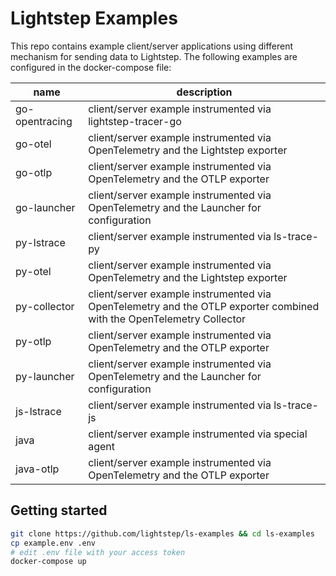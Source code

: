 # Lightstep Examples

This repo contains example client/server applications using different mechanism for sending data to Lightstep. The following examples are configured in the docker-compose file:

| name           | description |
| -------------- | ----------- |
| go-opentracing | client/server example instrumented via lightstep-tracer-go |
| go-otel        | client/server example instrumented via OpenTelemetry and the Lightstep exporter |
| go-otlp        | client/server example instrumented via OpenTelemetry and the OTLP exporter |
| go-launcher    | client/server example instrumented via OpenTelemetry and the Launcher for configuration |
| py-lstrace     | client/server example instrumented via ls-trace-py |
| py-otel        | client/server example instrumented via OpenTelemetry and the Lightstep exporter |
| py-collector   | client/server example instrumented via OpenTelemetry and the OTLP exporter combined with the OpenTelemetry Collector |
| py-otlp        | client/server example instrumented via OpenTelemetry and the OTLP exporter |
| py-launcher    | client/server example instrumented via OpenTelemetry and the Launcher for configuration |
| js-lstrace     | client/server example instrumented via ls-trace-js |
| java           | client/server example instrumented via special agent |
| java-otlp      | client/server example instrumented via OpenTelemetry and the OTLP exporter |

## Getting started

```bash
git clone https://github.com/lightstep/ls-examples && cd ls-examples
cp example.env .env
# edit .env file with your access token
docker-compose up
```
